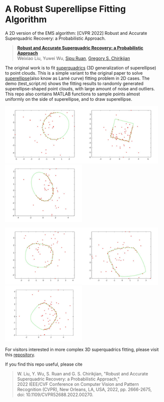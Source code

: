 # A Robust Superellipse Fitting Algorithm

A 2D version of the EMS algorithm: [CVPR 2022] Robust and Accurate Superquadric Recovery: a Probabilistic Approach.
> [**Robust and Accurate Superquadric Recovery: a Probabilistic Approach**](https://arxiv.org/abs/2111.14517 "ArXiv version of the paper.")  
> Weixiao Liu, Yuwei Wu, [Sipu Ruan](https://ruansp.github.io/), [Gregory S. Chirikjian](https://cde.nus.edu.sg/me/staff/chirikjian-gregory-s/)

The original work is to fit [superquadrics](https://en.wikipedia.org/wiki/Superellipsoid) (3D generalization of superellipse) to point clouds.
This is a simple variant to the original paper to solve [superellipse](https://en.wikipedia.org/wiki/Superellipse)(also know as Lamé curve) fitting problem in 2D cases.
The demo (test_script.m) shows the fitting results to randomly generated superellipse-shaped point clouds, with large amount of noise and outliers.
This repo also contains MATLAB functions to sample points almost uniformly on the side of superellipse, and to draw superellipse.

<img src="/figures/demo1.jpg" alt="superquadrics1" width="250"/><img src="/figures/demo2.jpg" alt="superquadrics2" width="250"/><img src="/figures/demo3.jpg" alt="superquadrics3" width="250"/>

<img src="/figures/demo4.jpg" alt="superquadrics4" width="250"/><img src="/figures/demo5.jpg" alt="superquadrics5" width="250"/><img src="/figures/demo6.jpg" alt="superquadrics6" width="250"/>

For visitors interested in more complex 3D superquadrics fitting, please visit this [repository](https://github.com/bmlklwx/EMS-superquadric_fitting).

If you find this repo useful, please cite

> W. Liu, Y. Wu, S. Ruan and G. S. Chirikjian, "Robust and Accurate Superquadric Recovery: a Probabilistic Approach," <br />
> 2022 IEEE/CVF Conference on Computer Vision and  Pattern Recognition (CVPR), New Orleans, LA, USA, 2022, pp. 2666-2675, <br />
> doi: 10.1109/CVPR52688.2022.00270.
